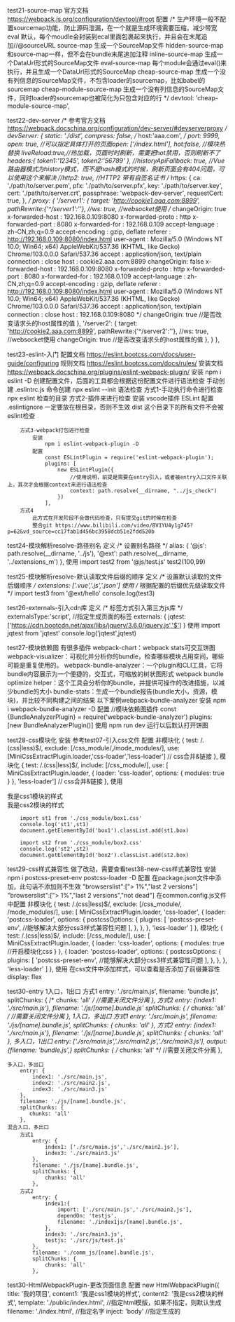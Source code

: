 test21-source-map
    官方文档
        https://webpack.js.org/configuration/devtool/#root
    配置
        /*
            生产环境一般不配置sourcemap功能，防止源码泄漏，在一个就是生成环境需要压缩，减少带宽
            eval 默认，每个moudle会封装到ecal里面包裹起来执行，并且会在末尾追加//@sourceURL
            source-map 生成一个SourceMap文件
            hidden-source-map 和source-map一样，但不会在bundle末尾追加注释
            inline-source-map 生成一个DataUrl形式的SourceMap文件
            eval-source-map 每个module会通过eval()来执行，并且生成一个DataUrl形式的SourceMap
            cheap-source-map 生成一个没有列信息的SourceMap文件，不包含loader的sourcemap，比如babel的sourcemap
            cheap-module-source-map 生成一个没有列信息的SourceMap文件，同时loader的sourcemap也被简化为只包含对应的行
        */
        devtool: 'cheap-module-source-map',

test22-dev-server
    /* 
        参考官方文档
            https://webpack.docschina.org/configuration/dev-server/#devserverproxy
     */
    devServer: {
        static: './dist',
        compress: false,
        /* host:'aaa.com', */
        port: 9999,
        open: true, //可以指定具体打开的页面open: ['/index.html'],
        hot:false, //模块热替换
        liveReload:true,//热加载，页面时时刷新，需要把hot禁用，否则刷新不了
        headers:{
            token1:'12345',
            token2:'56789'
        },
        //historyApiFallback: true, //Vue路由器模式为history模式，而不是hash模式的时候，刷新页面会有404问题，可以使用这个来解决
        //http2: true, //HTTP2 带有自签名证书
        /* https: {
            ca: './path/to/server.pem',
            pfx: './path/to/server.pfx',
            key: './path/to/server.key',
            cert: './path/to/server.crt',
            passphrase: 'webpack-dev-server',
            requestCert: true,
        }, */
        proxy: {
            '/server1': {
              target: 'http://cookie1.aaa.com:8899',
              pathRewrite:{'^/server1':''},
              //ws: true, //websocket使用
              /*
                changeOrigin: true
                    x-forwarded-host : 192.168.0.109:8080
                    x-forwarded-proto : http
                    x-forwarded-port : 8080
                    x-forwarded-for : 192.168.0.109
                    accept-language : zh-CN,zh;q=0.9
                    accept-encoding : gzip, deflate
                    referer : http://192.168.0.109:8080/index.html
                    user-agent : Mozilla/5.0 (Windows NT 10.0; Win64; x64) AppleWebKit/537.36 (KHTML, like Gecko) Chrome/103.0.0.0 Safari/537.36
                    accept : application/json, text/plain
                    connection : close
                    host : cookie2.aaa.com:8899
                changeOrigin: false
                    x-forwarded-host : 192.168.0.109:8080
                    x-forwarded-proto : http
                    x-forwarded-port : 8080
                    x-forwarded-for : 192.168.0.109
                    accept-language : zh-CN,zh;q=0.9
                    accept-encoding : gzip, deflate
                    referer : http://192.168.0.109:8080/index.html
                    user-agent : Mozilla/5.0 (Windows NT 10.0; Win64; x64) AppleWebKit/537.36 (KHTML, like Gecko) Chrome/103.0.0.0 Safari/537.36
                    accept : application/json, text/plain
                    connection : close
                    host : 192.168.0.109:8080
              */
              changeOrigin: true  //是否改变请求头的host属性的值
            },
            '/server2': {
              target: 'http://cookie2.aaa.com:8899',
              pathRewrite:{'^/server2':''},
              //ws: true, //websocket使用
              changeOrigin: true  //是否改变请求头的host属性的值
            },
        }
    },

test23-eslint-入门
    配置文档
        https://eslint.bootcss.com/docs/user-guide/configuring
    规则文档
        https://eslint.bootcss.com/docs/rules/
    安装文档
        https://webpack.docschina.org/plugins/eslint-webpack-plugin/
    安装
        npm i eslint -D
    创建配置文件，后面的工具都会根据这份配置文件进行语法检查 
        手动创建 .eslintrc.js
        命令创建 npx eslint --init
    语法检查
        方式1-手动执行命令进行检查
            npx eslint 检查的目录
        方式2-插件来进行检查
            安装
                vscode插件 ESLint
            配置
                .eslintignore 一定要放在根目录，否则不生效
                    dist 这个目录下的所有文件不会被eslint检查

        方式3-webpack打包进行检查
            安装
                npm i eslint-webpack-plugin -D
            配置
                const ESLintPlugin = require('eslint-webpack-plugin');
                plugins: [
                    new ESLintPlugin({
                        //使用说明，前提是需要在entry引入，或者被entry入口文件关联上，其次才会根据context来进行语法检查
                        context: path.resolve(__dirname, "../js_check")
                    })
                ],
        方式4
            此方式在开发阶段不会做代码检查，只有提交git的时候在检查
            整合git https://www.bilibili.com/video/BV1YU4y1g745?p=62&vd_source=cc17fab1d456bc3958dcb51e2fdd520b
        
test24-模块解析resolve-路径别名
    定义
        /* 设置别名路径 */
        alias: {
            '@js': path.resolve(__dirname, '../js'),
            '@ext': path.resolve(__dirname, '../extensions_m')
        },
    使用
        import test2 from '@js/test.js'
        test2(100,99)

test25-模块解析resolve-默认读取文件后缀的顺序
    定义
        /* 设置默认读取的文件后缀顺序 */
        extensions: ['.vue','.js','.json']
    使用
        /* 根据配置的后缀优先级读取文件 */
        import test3 from '@ext/hello'
        console.log(test3)

test26-externals-引入cdn库
    定义
        /* 标签方式引入第三方js库 */
        externalsType:'script', //指定生成页面的标签
        externals: {
            jqtest:['https://cdn.bootcdn.net/ajax/libs/jquery/3.6.0/jquery.js','$']
        }
    使用
        import jqtest from 'jqtest'
        console.log('jqtest',jqtest)

test27-模块依赖图
    有很多插件
        webpack-chart：webpack stats可交互饼图
        webpack-visualizer：可视化并分析你的bundle，检查哪些模块占用空间，哪些可能是重复使用的。
        webpack-bundle-analyzer：一个plugin和CLI工具，它将bundle内容展示为一个便捷的，交互式，可缩放的树状图形式
        webpack bundle optimize helper：这个工具会分析你的bundle，并提供可操作的改进措施，以减少bundle的大小
        bundle-stats：生成一个bundle报告(bundle大小，资源，模块)，并比较不同构建之间的结果
    以下案例webpack-bundle-analyzer
        安装
            npm i webpack-bundle-analyzer -D
        配置
            //模块依赖图插件
            const {BundleAnalyzerPlugin} = require('webpack-bundle-analyzer')
            plugins: [new BundleAnalyzerPlugin()]
        使用
            npm run dev 运行以后默认打开饼图

test28-css模块化
    安装
        参考test07-引入css文件
    配置
        非模块化
        {
            test: /\.(css|less)$/,
            exclude: [/css_module/,/mode_modules/],
            use: [MiniCssExtractPlugin.loader,'css-loader','less-loader'] // css合并&链接
        },
        模块化
        {
            test: /\.(css|less)$/,
            include: [/css_module/],
            use: [
                MiniCssExtractPlugin.loader,
                {
                    loader: 'css-loader',
                    options: {
                        modules: true
                    }
                },
                'less-loader'] // css合并&链接
        },
    使用
        <div id="box1">我是css1模块的样式</div>
        <div id="box2">我是css2模块的样式</div>

        import st1 from './css_module/box1.css'
        console.log('st1',st1)
        document.getElementById('box1').classList.add(st1.box)

        import st2 from './css_module/box2.css'
        console.log('st2',st2)
        document.getElementById('box2').classList.add(st2.box)

test29-css样式兼容性
    做了改动，需要查看test38-new-css样式兼容性
    安装
        npm i postcss-preset-env postcss-loader -D
    配置
        在package.json文件中添加，此句话不添加则不生效
            "browserslist":["> 1%","last 2 versions"]
            "browserslist":["> 1%","last 2 versions","not dead"]
        在common.config.js文件中配置
            非模块化
            {
                test: /\.(css|less)$/,
                exclude: [/css_module/, /mode_modules/],
                use: [
                    MiniCssExtractPlugin.loader,
                    'css-loader',
                    {
                        loader: 'postcss-loader',
                        options: {
                            postcssOptions: {
                                plugins: [
                                    'postcss-preset-env', //能够解决大部分css3样式兼容性问题
                                ],
                            },
                        },
                    },
                    'less-loader'
                ]
            },
            模块化
            {
                test: /\.(css|less)$/,
                include: [/css_module/],
                use: [
                    MiniCssExtractPlugin.loader,
                    {
                        loader: 'css-loader',
                        options: {
                            modules: true //开启模块化css
                        }
                    },
                    {
                        loader: 'postcss-loader',
                        options: {
                            postcssOptions: {
                                plugins: [
                                    'postcss-preset-env', //能够解决大部分css3样式兼容性问题
                                ],
                            },
                        },
                    },
                    'less-loader'
                ]
            },
    使用
        在css文件中添加样式，可以查看是否添加了前缀兼容性
            display: flex

test30-entry
    1入口，1出口
        方式1
            entry: './src/main.js',
            filename: 'bundle.js',
            splitChunks: {
                /*  chunks: 'all' */  //需要关闭文件分离
            },
        方式2
            entry: {index1: './src/main.js'},
            filename: './js/[name].bundle.js'
            splitChunks: {
                /*  chunks: 'all' */  //需要关闭文件分离
            },
    1入口，多出口
        方式1
            entry: './src/main.js',
            filename: './js/[name].bundle.js',
            splitChunks: {
                chunks: 'all' 
            },
        方式2
            entry: {index1: './src/main.js'},
            filename: './js/[name].bundle.js',
            splitChunks: {
                chunks: 'all' 
            },
    多入口，1出口
        entry: ['./src/main.js','./src/main2.js','./src/main3.js'],
        output: {filename: 'bundle.js',}
        splitChunks: {
           /*  chunks: 'all' */  //需要关闭文件分离
        },

    多入口，多出口
        entry: {
            index1: './src/main.js',
            index2: './src/main2.js',
            index3: './src/main3.js'
        },
        filename: './js/[name].bundle.js',
        splitChunks: {
           chunks: 'all' 
        },
    混合入口，多出口
        方式1
            entry: {
                index1: ['./src/main.js','./src/main2.js'],
                index3: './src/main3.js'
            },
            filename: './js/[name].bundle.js',
            splitChunks: {
                chunks: 'all' 
            },
        方式2
            entry: {
                index1:{
                    import: ['./src/main.js','./src/main2.js'],
                    dependOn: 'testjs',
                    filename: './index1js/[name].bundle.js',
                },
                index3: './src/main3.js',
                testjs: './src/js/test.js'
            },
            filename: './comm_js/[name].bundle.js',
            splitChunks: {
                chunks: 'all' 
            },

test30-HtmlWebpackPlugin-更改页面信息
    配置
        new HtmlWebpackPlugin({
            title: '我的项目',
            content1: '我是css1模块的样式',
            content2: '我是css2模块的样式',
            template: './public/index.html', //指定html模版，如果不指定，则默认生成
            filename: './index.html', //指定名字
            inject: 'body' //指定生成的<script>标签生成的位置
        }),
    使用
        <title><%= htmlWebpackPlugin.options.title %></title>
        <div id="box1"><%= htmlWebpackPlugin.options.content1 %></div>
        <div id="box2"><%= htmlWebpackPlugin.options.content2 %></div>

test30-HtmlWebpackPlugin-指定js引入
    配置
        entry: {
            index1: {
                import: ['./src/main.js', './src/main2.js'],
                dependOn: 'testjs'
            },
            index3: './src/main3.js',
            testjs: './src/js/test.js'
        },
    使用
        new HtmlWebpackPlugin({
            title: '我的项目',
            content1: '我是css1模块的样式',
            content2: '我是css2模块的样式',
            template: './public/index.html', //指定html模版，如果不指定，则默认生成
            filename: './index.html', //指定名字
            inject: 'body', //指定生成的<script>标签生成的位置
            chunks: ['index1','testjs'] //指定引入的js文件
        }),
    
test31.3-HtmlWebpackPlugin-多页面
        配置
            new HtmlWebpackPlugin({
                title: '我的项目',
                content1: '我是css1模块的样式',
                content2: '我是css2模块的样式',
                template: './public/index.html', //指定html模版，如果不指定，则默认生成
                filename: './index.html', //指定名字
                inject: 'body', //指定生成的<script>标签生成的位置
                chunks: ['index1','testjs'], //指定引入的js文件，默认不写则为全部引入
                /* publicPath: 'http://www.a.com' */
            }),
            new HtmlWebpackPlugin({
                title: '我的项目',
                content1: '我是css1模块的样式',
                content2: '我是css2模块的样式',
                template: './public/index.html', //指定html模版，如果不指定，则默认生成
                filename: './app3/index3.html', //指定名字
                inject: 'body', //指定生成的<script>标签生成的位置
                chunks: ['index3'], //指定引入的js文件，默认不写则为全部引入
                publicPath: 'http://www.b.com'
            }),

test32-摇树-TreeShaking
    配置
        optimization:{
            usedExports: true //摇树TreeShaking ,默认在生产模式下也会进行摇树的
        }
        在package.json文件中配置
        "sideEffects": false, 告诉webpack，全部文件没副作用，随便摇树
        "sideEffects": true,  默认，告诉webpack，全部文件都有副作用，不能随便摇树
        "sideEffects": ["*.css","*test1.less"],, 全部css不要随便摇树，test1.less不要随便摇树，其他都可以随便摇树

test33-devServer-重新写入dist
    配置
        devMiddleware:{
            writeToDisk:true, //重新写入dist
        },

test34-Shimming定义全局变量
    配置
        const webpack = require('webpack')
        plugins: [
            new webpack.ProvidePlugin(
                {
                    myGlobalObj:path.resolve('./src/globaljs/myglobal.js'), //自己的全局对象
                    globalObj:'lodash' //第三方的全局对象
                }
            )
        ]
    使用
        console.log('自己的全局变量',myGlobalObj.add(1000,2000))
        console.log(globalObj.join(['第三方全局变量','hello','world']))

test35-构建本地库-es5使用
    配置
        entry: './src/mylibrary/mylib.js',
        output: {
            filename: 'mylib.js',
            path: path.resolve(__dirname, '../../dist'),
            clean: true, //每次都清理dist目录
            library: {
                name: 'mylib',
                type: 'window'
            }
        },
        splitChunks: {
            /* chunks: 'all' */ //关闭此处，否则依赖会分离
        }
    使用
        npm run pro 可以打成压缩版本的
        npm run dev 可以打成不压缩版本的

test35.2-构建本地库-commonjs使用
    配置
        entry: './src/mylibrary/mylib.js',
        output: {
            filename: 'mylib.js',
            path: path.resolve(__dirname, '../../dist'),
            clean: true, //每次都清理dist目录
            library: {
                name: 'mylib',
                type: 'commonjs'
            }
        },
        splitChunks: {
            /* chunks: 'all' */ //关闭此处，否则依赖会分离
        }
    使用
        npm run pro 可以打成压缩版本的
        npm run dev 可以打成不压缩版本的

test35.2-构建本地库-es6使用
    配置
        entry: './src/mylibrary/mylib.js',
        /* es6打包需要的 */
        experiments: {
            outputModule: true
        },
        output: {
            filename: 'mylib.js',
            path: path.resolve(__dirname, '../../dist'),
            clean: true, //每次都清理dist目录
            library: {
                /* name: 'mylib', */
                type: 'module'
            }
        },
        splitChunks: {
            /* chunks: 'all' */ //关闭此处，否则依赖会分离
        }
    使用
        npm run pro 可以打成压缩版本的
        npm run dev 可以打成不压缩版本的

test35.2-构建本地库-umd(es5+commonjs)
    可以同时支持es5和commonjs
    配置
        entry: './src/mylibrary/mylib.js',
        output: {
            filename: 'mylib.js',
            path: path.resolve(__dirname, '../../dist'),
            clean: true, //每次都清理dist目录
            library: {
                name: 'mylib',
                type: 'umd'
            },
            globalObject: 'globalThis'
        },
        splitChunks: {
            /* chunks: 'all' */ //关闭此处，否则依赖会分离
        }
    使用
        npm run pro 可以打成压缩版本的
        npm run dev 可以打成不压缩版本的

test36-new-eslint-高级使用
    查看test23-eslint-入门帮助文档
test37-new-babel-高级使用
    test12-js-es6转es5语法
test38-new-css样式兼容性
    test29-css样式兼容性

test39-new-本地图片无损压缩
    官方
        https://webpack.js.org/plugins/image-minimizer-webpack-plugin/
    安装
        npm i image-minimizer-webpack-plugin imagemin -D
        npm install -g cnpm 下载失败，所以需要用到cnpm来下载
        cnpm i imagemin-gifsicle imagemin-jpegtran imagemin-optipng imagemin-svgo -D
    配置
        //本地图片压缩
        const ImageMinimizerPlugin = require("image-minimizer-webpack-plugin");
        /* 本地图片无损压缩，在线图片压缩不了 */
        new ImageMinimizerPlugin({
            minimizer:{
                implementation: ImageMinimizerPlugin.imageminGenerate,
                options:{
                    plugins: [
                        ["gifsicle", { interlaced: true }],
                        ["jpegtran", { progressive: true }],
                        ["optipng", { optimizationLevel: 5 }],
                        // Svgo configuration here https://github.com/svg/svgo#configuration
                        [
                            "svgo",
                            {
                                plugins: [
                                    "preset-default",
                                    "prefixIds",
                                    {
                                        name: "sortAttrs",
                                        params: {
                                            xmlnsOrder: "alphabetical",
                                        }
                                    }
                                ]
                            },
                        ],
                    ],
                }
            }
        }),
    

test40-new-代码分割
    optimization: {
        /* 
            //https://webpack.js.org/plugins/split-chunks-plugin/#optimizationsplitchunks
            配置重复代码自动分离
         */
        splitChunks: {
            chunks: 'all', //对所有模块都进行分割
            /* 
            全局配置
            minSize: 20000, //分割代码最小的值
            minRemainingSize: 0, //确保最后提取文件大小不能为0
            minChunks: 1, //至少被引用几次，满足条件才会进行代码分割
            maxAsyncRequests: 30, //按需加载时，并行加载的文件的最大数量
            maxInitialRequests: 30, //入口js文件最大并行请求数量
            enforceSizeThreshold: 50000, //超过50kb一定会单独打包(此时会忽略minRemainingSize、maxAsyncRequests、maxInitialRequests)
            cacheGroups: { //组，哪些模块要打包到一个组
                defaultVendors: { //组名，局部配置
                    test: /[\\/]node_modules[\\/]/, //匹配到的这些都要打包到一个组
                    priority: -10, //值越大权重越大
                    reuseExistingChunk: true, //如果当前chunk包含已从主bundle中拆分出模块，则它将被重用，而不是生成新的模块
                },
                default: { //默认组名，局部配置
                    minChunks: 2,
                    priority: -20,
                    reuseExistingChunk: true,
                },
            }, 
            */
        },
        usedExports: true, //摇树TreeShaking ,默认在生产模式下也会进行摇树的
    },